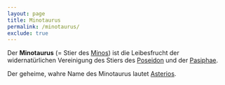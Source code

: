 ```yaml
---
layout: page
title: Minotaurus
permalink: /minotaurus/
exclude: true
---
```


Der **Minotaurus** (= Stier des [Minos](/minos/)) ist die Leibesfrucht der widernatürlichen Vereinigung des Stiers des [Poseidon](/poseidon/) und der [Pasiphae](/pasiphae/).

Der geheime, wahre Name des Minotaurus lautet [Asterios](/asterios/).
